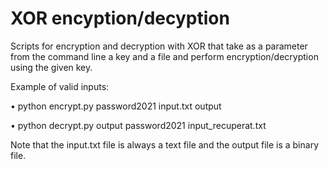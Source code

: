 # XOR encyption/decyption


Scripts for encryption and decryption with XOR that take as a parameter from the command line a key and a file and perform encryption/decryption using the given key.

Example of valid inputs:

• python encrypt.py password2021 input.txt output

• python decrypt.py output password2021 input_recuperat.txt

Note that the input.txt file is always a text file and the output file is a binary file.
